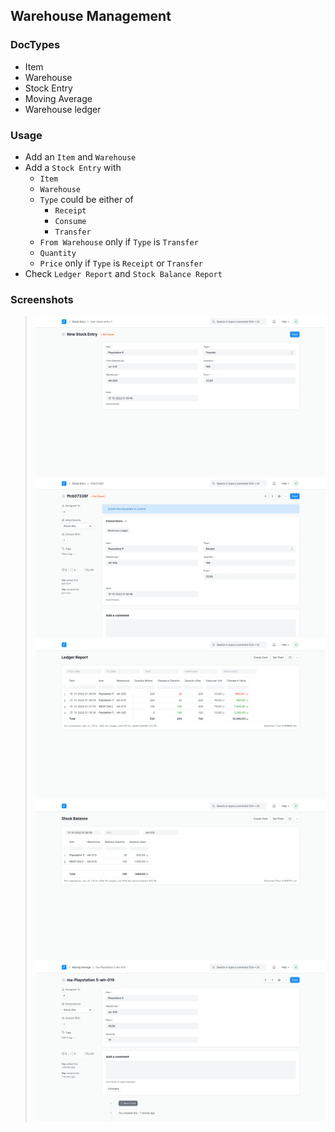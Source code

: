 ## Warehouse Management

### DocTypes
- Item
- Warehouse
- Stock Entry
- Moving Average
- Warehouse ledger

### Usage
- Add an `Item` and `Warehouse`
- Add a `Stock Entry` with
    - `Item`
    - `Warehouse`
    - `Type` could be either of
        - `Receipt`
        - `Consume`
        - `Transfer`
    - `From Warehouse` only if `Type` is `Transfer`
    - `Quantity`
    - `Price` only if `Type` is `Receipt` or `Transfer`
- Check `Ledger Report` and `Stock Balance Report`

### Screenshots
> ![](screenshots/1.png)
> ![](screenshots/2.png)
> ![](screenshots/3.png)
> ![](screenshots/4.png)
> ![](screenshots/5.png)

